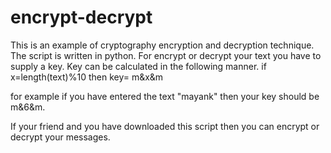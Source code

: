 # encrypt-decrypt
This is an example of cryptography encryption and decryption technique. The script is written in python. For encrypt or decrypt your text you have to supply a key. Key can be calculated in the following manner.  if x=length(text)%10 then key= m&amp;x&amp;m

for example if you have entered the text "mayank"
then your key should be m&6&m.

If your friend and you have downloaded this script then you can encrypt or decrypt your messages.
